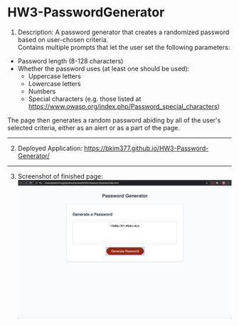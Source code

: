 # HW3-PasswordGenerator
1) Description: 
A password generator that creates a randomized password based on user-chosen criteria.  
Contains multiple prompts that let the user set the following parameters:
* Password length (8-128 characters)
* Whether the password uses (at least one should be used):
    * Uppercase letters
    * Lowercase letters
    * Numbers
    * Special characters (e.g. those listed at https://www.owasp.org/index.php/Password_special_characters)

The page then generates a random password abiding by all of the user's selected criteria, either as an alert or as a part of the page.

-----------------------------------------------

2) Deployed Application: https://bkim377.github.io/HW3-Password-Generator/

-----------------------------------------------

3) Screenshot of finished page: ![Password Generator screenshot](PasswordGeneratorFinalized.png)